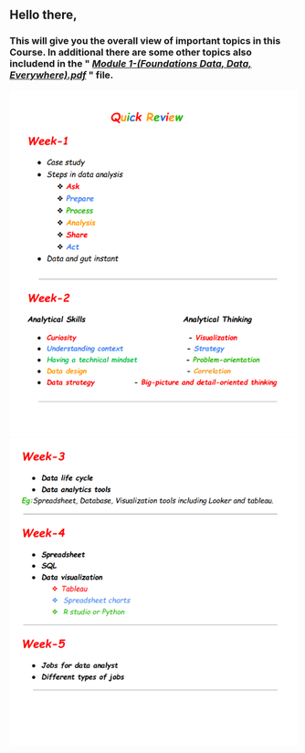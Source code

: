 ## Hello there,
### This will give you the overall view of important topics in this Course. In additional there are some other topics also includend in the " [*Module 1-(Foundations Data, Data, Everywhere).pdf*](https://github.com/Dhamu785/Important-takeaway-Google-data-analytics-professional-certificate/blob/main/Foundations:%20Data%2C%20Data%2C%20Everywhere/Module%201-(Foundations%20Data%2C%20Data%2C%20Everywhere).pdf) " file.   
<img src=https://github.com/Dhamu785/Important-takeaway-Google-data-analytics-professional-certificate/blob/main/Images/1.1.png>
<img src=https://github.com/Dhamu785/Important-takeaway-Google-data-analytics-professional-certificate/blob/main/Images/1.2.png>
